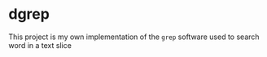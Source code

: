 # dgrep

This project is my own implementation of the `grep` software used to search word in a text slice
